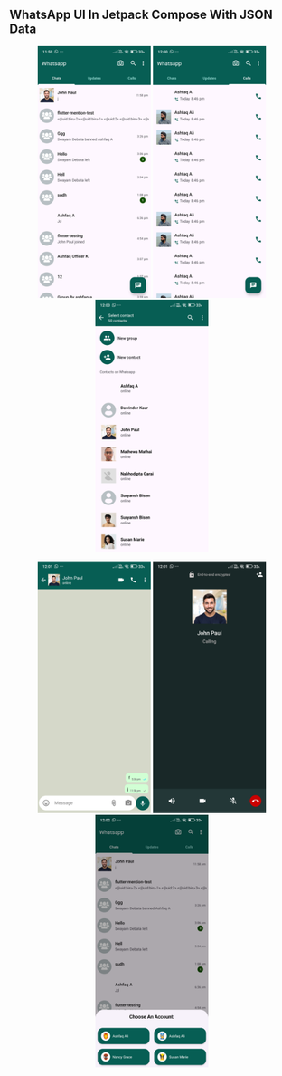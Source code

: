## WhatsApp UI In Jetpack Compose With JSON Data

<p align="center">
  <img src="1.png" width="200"/>
  <img src="2.png" width="200"/>
  <img src="3.png" width="200"/>
</p>
<p align="center">
  <img src="4.png" width="200"/>
  <img src="5.png" width="200"/>
  <img src="6.png" width="200"/>
</p>
